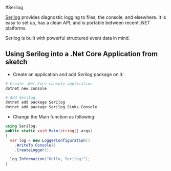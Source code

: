 #Serilog

[Serilog](https://serilog.net/) provides diagnostic logging to files, the console, and elsewhere. It is easy to set up, has a clean API, and is portable between recent .NET platforms.

Serilog is built with powerful structured event data in mind.

## Using Serilog into a .Net Core Application from sketch

- Create an application and add *Serilog* package on it:

```sh 
# Create .Net Core console application
dotnet new console 

# Add Serilog
dotnet add package Serilog
dotnet add package Serilog.Sinks.Console
```
- Change the Main function as following:

```cs
using Serilog; 
public static void Main(string[] args)
{
  var log = new LoggerConfiguration()
    .WriteTo.Console()
    .CreateLogger();

  log.Information("Hello, Serilog!");
}
```

